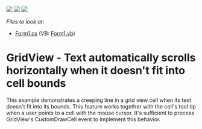 <!-- default badges list -->
![](https://img.shields.io/endpoint?url=https://codecentral.devexpress.com/api/v1/VersionRange/128624907/10.1.5%2B)
[![](https://img.shields.io/badge/Open_in_DevExpress_Support_Center-FF7200?style=flat-square&logo=DevExpress&logoColor=white)](https://supportcenter.devexpress.com/ticket/details/E2438)
[![](https://img.shields.io/badge/📖_How_to_use_DevExpress_Examples-e9f6fc?style=flat-square)](https://docs.devexpress.com/GeneralInformation/403183)
<!-- default badges end -->
<!-- default file list -->
*Files to look at*:

* [Form1.cs](./CS/GridCellsCreepingLine/Form1.cs) (VB: [Form1.vb](./VB/GridCellsCreepingLine/Form1.vb))
<!-- default file list end -->
# GridView - Text automatically scrolls horizontally when it doesn't fit into cell bounds 


<p>This example demonstrates a creeping line in a grid view cell when its text doesn't fit into its bounds. This feature works together with the cell's tool tip when a user points to a cell with the mouse cursor. It's sufficient to process GridView's CustomDrawCell event to implement this behavior.</p>

<br/>


